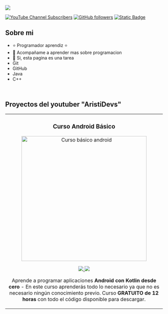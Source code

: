 <div align="center">

</div>
<img src="Capibara World.png">

[![YouTube Channel Subscribers](https://img.shields.io/youtube/channel/subscribers/UCAQwPgQXEnyEzjHpPEtdLYA?style=social)](https://www.youtube.com/@MoiiProg?sub_confirmation=1)
[![GitHub followers](https://img.shields.io/github/followers/MoiiNnz?style=social)](https://github.com/MoiiNnz)
[![Static Badge](https://img.shields.io/badge/Instagram-DF34EC)](https://www.instagram.com/moimoiprog/)


## Sobre mi

- ⭐ Programador aprendiz ⭐ 
- 🙋 Acompañame a aprender mas sobre programacion
- 📓 Si, esta pagina es una tarea 
- Git
- GitHub
- Java
- C++

<br>

## Proyectos del youtuber "AristiDevs"
<table>
<tr>
<td width="50%">
<h3 align="center">Curso Android Básico</h3>
<div align="center">
<a href="https://github.com/ArisGuimera/Android-Expert" target="_blank"><img src="https://i.imgur.com/Jji0CIE.jpg" width="400" alt="Curso básico android"></a>
<p>
<a href="https://github.com/ArisGuimera/Android-Expert" target="_blank">
<img src="https://img.shields.io/badge/CÓDIGO-ff9?style=for-the-badge&logo=github&logoColor=black">
</a>
<a href="https://youtu.be/vJapzH_46a8" target="_blank">
<img src="https://img.shields.io/badge/-Youtube-green?style=for-the-badge&color=fbfc40">
</a>
</p>
<p>Aprende a programar aplicaciones <strong>Android con Kotlin desde cero</strong> - En este curso aprenderás todo lo necesario ya que no es necesario ningún conocimiento previo. Curso <strong>GRATUITO de 12 horas</strong> con todo el código disponible para descargar.</p>
</div>
                                                                                      
</td>